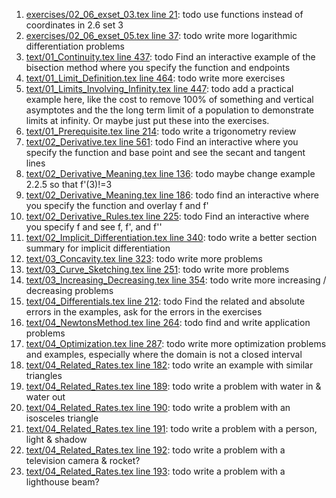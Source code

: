 1. [exercises/02_06_exset_03.tex line 21](../exercises/02_06_exset_03.tex#L21): todo use functions instead of coordinates in 2.6 set 3
1. [exercises/02_06_exset_05.tex line 37](../exercises/02_06_exset_05.tex#L37): todo write more logarithmic differentiation problems
1. [text/01_Continuity.tex line 437](../text/01_Continuity.tex#L437): todo Find an interactive example of the bisection method where you specify the function and endpoints
1. [text/01_Limit_Definition.tex line 464](../text/01_Limit_Definition.tex#L464): todo write more exercises
1. [text/01_Limits_Involving_Infinity.tex line 447](../text/01_Limits_Involving_Infinity.tex#L447): todo add a practical example here, like the cost to remove 100% of something and vertical asymptotes and the the long term limit of a population to demonstrate limits at infinity.  Or maybe just put these into the exercises.
1. [text/01_Prerequisite.tex line 214](../text/01_Prerequisite.tex#L214): todo write a trigonometry review
1. [text/02_Derivative.tex line 561](../text/02_Derivative.tex#L561): todo Find an interactive where you specify the function and base point and see the secant and tangent lines
1. [text/02_Derivative_Meaning.tex line 136](../text/02_Derivative_Meaning.tex#L136): todo maybe change example 2.2.5 so that f'(3)!=3
1. [text/02_Derivative_Meaning.tex line 186](../text/02_Derivative_Meaning.tex#L186): todo find an interactive where you specify the function and overlay f and f'
1. [text/02_Derivative_Rules.tex line 225](../text/02_Derivative_Rules.tex#L225): todo Find an interactive where you specify f and see f, f', and f''
1. [text/02_Implicit_Differentiation.tex line 340](../text/02_Implicit_Differentiation.tex#L340): todo write a better section summary for implicit differentiation
1. [text/03_Concavity.tex line 323](../text/03_Concavity.tex#L323): todo write more problems
1. [text/03_Curve_Sketching.tex line 251](../text/03_Curve_Sketching.tex#L251): todo write more problems
1. [text/03_Increasing_Decreasing.tex line 354](../text/03_Increasing_Decreasing.tex#L354): todo write more increasing / decreasing problems
1. [text/04_Differentials.tex line 212](../text/04_Differentials.tex#L212): todo Find the related and absolute errors in the examples, ask for the errors in the exercises
1. [text/04_NewtonsMethod.tex line 264](../text/04_NewtonsMethod.tex#L264): todo find and write application problems
1. [text/04_Optimization.tex line 287](../text/04_Optimization.tex#L287): todo write more optimization problems and examples, especially where the domain is not a closed interval
1. [text/04_Related_Rates.tex line 182](../text/04_Related_Rates.tex#L182): todo write an example with similar triangles
1. [text/04_Related_Rates.tex line 189](../text/04_Related_Rates.tex#L189): todo write a problem with water in & water out
1. [text/04_Related_Rates.tex line 190](../text/04_Related_Rates.tex#L190): todo write a problem with an isosceles triangle
1. [text/04_Related_Rates.tex line 191](../text/04_Related_Rates.tex#L191): todo write a problem with a person, light & shadow
1. [text/04_Related_Rates.tex line 192](../text/04_Related_Rates.tex#L192): todo write a problem with a television camera & rocket?
1. [text/04_Related_Rates.tex line 193](../text/04_Related_Rates.tex#L193): todo write a problem with a lighthouse beam?
